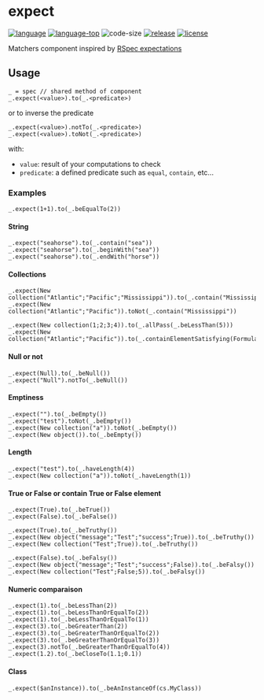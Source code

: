 # expect
[![language][code-shield]][code-url]
[![language-top][code-top]][code-url]
![code-size][code-size]
[![release][release-shield]][release-url]
[![license][license-shield]][license-url]

Matchers component inspired by [RSpec expectations](https://relishapp.com/rspec/rspec-expectations/docs/built-in-matchers)

## Usage

```4d
_ = spec // shared method of component
_.expect(<value>).to(_.<predicate>)
```

or to inverse the predicate

```4d
_.expect(<value>).notTo(_.<predicate>)
_.expect(<value>).toNot(_.<predicate>)
```

with:

- `value`: result of your computations to check
- `predicate`: a defined predicate such as `equal`, `contain`, etc...

### Examples

```4d
_.expect(1+1).to(_.beEqualTo(2))
```

#### String

```4d
_.expect("seahorse").to(_.contain("sea"))
_.expect("seahorse").to(_.beginWith("sea"))
_.expect("seahorse").to(_.endWith("horse"))
```

#### Collections

```4d
_.expect(New collection("Atlantic";"Pacific";"Mississippi")).to(_.contain("Mississippi"))
_.expect(New collection("Atlantic";"Pacific")).toNot(_.contain("Mississippi"))

_.expect(New collection(1;2;3;4)).to(_.allPass(_.beLessThan(5)))
_.expect(New collection("Atlantic";"Pacific")).to(_.containElementSatisfying(Formula(Position("A";This.value)=1)))
```

#### Null or not

```4d
_.expect(Null).to(_.beNull())
_.expect("Null").notTo(_.beNull())
```

#### Emptiness

```4d
_.expect("").to(_.beEmpty())
_.expect("test").toNot(_.beEmpty())
_.expect(New collection("a")).toNot(_.beEmpty())
_.expect(New object()).to(_.beEmpty())
```

#### Length

```4d
_.expect("test").to(_.haveLength(4))
_.expect(New collection("a")).toNot(_.haveLength(1))
```

#### True or False or contain True or False element

```4d
_.expect(True).to(_.beTrue())
_.expect(False).to(_.beFalse())

_.expect(True).to(_.beTruthy())
_.expect(New object("message";"Test";"success";True)).to(_.beTruthy())
_.expect(New collection("Test";True)).to(_.beTruthy())

_.expect(False).to(_.beFalsy())
_.expect(New object("message";"Test";"success";False)).to(_.beFalsy())
_.expect(New collection("Test";False;5)).to(_.beFalsy())
```

#### Numeric comparaison

```4d
_.expect(1).to(_.beLessThan(2))
_.expect(1).to(_.beLessThanOrEqualTo(2))
_.expect(1).to(_.beLessThanOrEqualTo(1))
_.expect(3).to(_.beGreaterThan(2))
_.expect(3).to(_.beGreaterThanOrEqualTo(2))
_.expect(3).to(_.beGreaterThanOrEqualTo(3))
_.expect(3).notTo(_.beGreaterThanOrEqualTo(4))
_.expect(1.2).to(_.beCloseTo(1.1;0.1))
```

#### Class

```4d
_.expect($anInstance)).to(_.beAnInstanceOf(cs.MyClass))
```

<!-- MARKDOWN LINKS & IMAGES -->
<!-- https://www.markdownguide.org/basic-syntax/#reference-style-links -->
[code-shield]: https://img.shields.io/static/v1?label=language&message=4d&color=blue
[code-top]: https://img.shields.io/github/languages/top/mesopelagique/expect.svg
[code-size]: https://img.shields.io/github/languages/code-size/mesopelagique/expect.svg
[code-url]: https://developer.4d.com/
[release-shield]: https://img.shields.io/github/v/release/mesopelagique/expect
[release-url]: https://github.com/mesopelagique/expect/releases/latest
[license-shield]: https://img.shields.io/github/license/mesopelagique/expect
[license-url]: LICENSE.md
